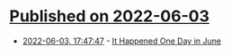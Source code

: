 # [Published on 2022-06-03](index.md)

* [2022-06-03, 17:47:47](https://news.ycombinator.com/item?id=31611478) - [It Happened One Day in June](https://theamericanscholar.org/it-happened-one-day-in-june/)
